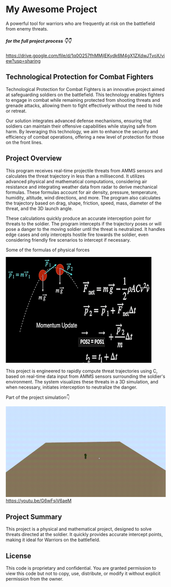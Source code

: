 # My Awesome Project

A powerful tool for warriors who are frequently at risk on the battlefield from enemy threats.
##### for the full project process 👇👇
https://drive.google.com/file/d/1q0O257fhMMjlEKydk6M4gX1ZXdwJTvoX/view?usp=sharing

## Technological Protection for Combat Fighters
Technological Protection for Combat Fighters is an innovative project aimed at safeguarding soldiers on the battlefield. This technology enables fighters to engage in combat while remaining protected from shooting threats and grenade attacks, allowing them to fight effectively without the need to hide or retreat.

Our solution integrates advanced defense mechanisms, ensuring that soldiers can maintain their offensive capabilities while staying safe from harm. By leveraging this technology, we aim to enhance the security and efficiency of combat operations, offering a new level of protection for those on the front lines.



## Project Overview
This program receives real-time projectile threats from AMMS sensors and calculates the threat trajectory in less than a millisecond. It utilizes advanced physical and mathematical computations, considering air resistance and integrating weather data from radar to derive mechanical formulas. These formulas account for air density, pressure, temperature, humidity, altitude, wind directions, and more. The program also calculates the trajectory based on drag, shape, friction, speed, mass, diameter of the threat, and the 3D launch angle.

These calculations quickly produce an accurate interception point for threats to the soldier. The program intercepts if the trajectory poses or will pose a danger to the moving soldier until the threat is neutralized. It handles edge cases and only intercepts hostile fire towards the soldier, even considering friendly fire scenarios to intercept if necessary.

Some of the formulas of physical forces

 ![simulation](Physics.png)


This project is engineered to rapidly compute threat trajectories using C, based on real-time data input from AMMS sensors surrounding the soldier's environment. The system visualizes these threats in a 3D simulation, and when necessary, initiates interception to neutralize the danger.

Part of the project simulation👇

 ![simulation](simulation.gif)
https://youtu.be/G6wFsjV6aeM
##  Project Summary
This project is a physical and mathematical project, designed to solve threats directed at the soldier. It quickly provides accurate intercept points, making it ideal for Warriors on the battlefield.

## License
This code is proprietary and confidential. You are granted permission to view this code but not to copy, use, distribute, or modify it without explicit permission from the owner.

